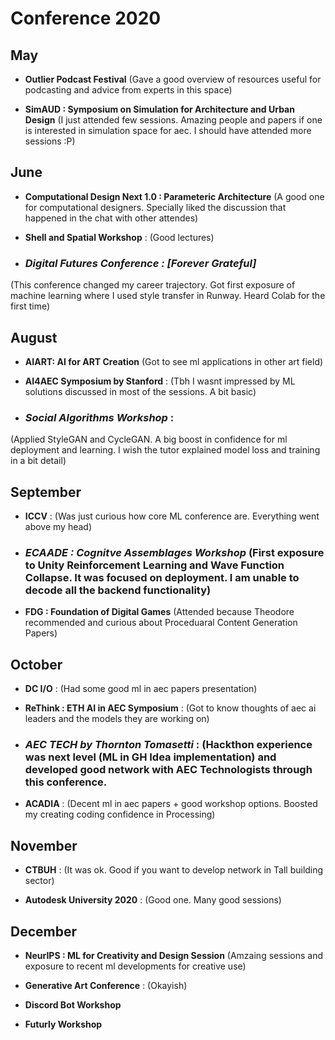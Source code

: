 # Conference 2020

## May
* **Outlier Podcast Festival** (Gave a good overview of resources useful for podcasting and advice from experts in this space)

* **SimAUD : Symposium on Simulation for Architecture and Urban Design** (I just attended few sessions. Amazing people and papers if one is interested in simulation space for aec. I should have attended more sessions :P)

## June
* **Computational Design Next 1.0 : Parameteric Architecture** (A good one for computational designers. Specially liked the discussion that happened in the chat with other attendes)

* **Shell and Spatial Workshop** : (Good lectures)

* ### ***Digital Futures Conference : [Forever Grateful]*** 
(This conference changed my career trajectory. Got first exposure of machine learning where I used style transfer in Runway. Heard Colab for the first time)

## August
* **AIART: AI for ART Creation** (Got to see ml applications in other art field)

* **AI4AEC Symposium by Stanford** : (Tbh I wasnt impressed by ML solutions discussed in most of the sessions. A bit basic)

* ### ***Social Algorithms Workshop*** : 
(Applied StyleGAN and CycleGAN. A big boost in confidence for ml deployment and learning. I wish the tutor explained model loss and training in a bit detail)

## September
* **ICCV** : (Was just curious how core ML conference are. Everything went above my head)

* ### ***ECAADE : Cognitve Assemblages Workshop*** (First exposure to Unity Reinforcement Learning and Wave Function Collapse. It was focused on deployment. I am unable to decode all the backend functionality)

* **FDG : Foundation of Digital Games** (Attended because Theodore recommended and curious about Proceduaral Content Generation Papers)

## October
* **DC I/O** : (Had some good ml in aec papers presentation)

* **ReThink : ETH AI in AEC Symposium** : (Got to know thoughts of aec ai leaders and the models they are working on)

* ### ***AEC TECH by Thornton Tomasetti*** : (Hackthon experience was next level (ML in GH Idea implementation) and developed good network with AEC Technologists through this conference.

* **ACADIA** : (Decent ml in aec papers + good workshop options. Boosted my creating coding confidence in Processing)

## November
* **CTBUH** : (It was ok. Good if you want to develop network in Tall building sector)

* **Autodesk University 2020** : (Good one. Many good sessions)

## December
* **NeurIPS : ML for Creativity and Design Session** (Amzaing sessions and exposure to recent ml developments for creative use)

* **Generative Art Conference** : (Okayish)

* **Discord Bot Workshop**

* **Futurly Workshop**




